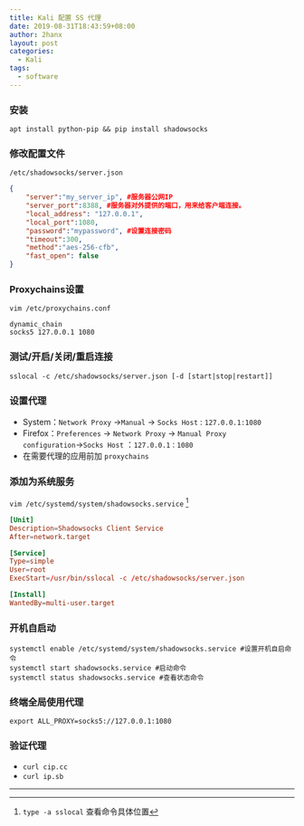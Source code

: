 ```yaml
---
title: Kali 配置 SS 代理
date: 2019-08-31T18:43:59+08:00
author: 2hanx
layout: post
categories:
  - Kali
tags:
  - software
---
```

### 安装

`apt install python-pip && pip install shadowsocks`

### 修改配置文件

`/etc/shadowsocks/server.json`

```json
{
    "server":"my_server_ip", #服务器公网IP
    "server_port":8388, #服务器对外提供的端口，用来给客户端连接。
    "local_address": "127.0.0.1",
    "local_port":1080,
    "password":"mypassword", #设置连接密码
    "timeout":300, 
    "method":"aes-256-cfb",
    "fast_open": false
}
```

### Proxychains设置

`vim /etc/proxychains.conf`

```
dynamic_chain
socks5 127.0.0.1 1080
```

### 测试/开启/关闭/重启连接

`sslocal -c /etc/shadowsocks/server.json [-d [start|stop|restart]]`

### 设置代理

  * System：`Network Proxy` →`Manual` → `Socks Host` : `127.0.0.1:1080`
  * Firefox：`Preferences` → `Network Proxy` → `Manual Proxy configuration`→`Socks Host` ：`127.0.0.1：1080`
  * 在需要代理的应用前加 `proxychains`

### 添加为系统服务

`vim /etc/systemd/system/shadowsocks.service` [^1]
```conf
[Unit]
Description=Shadowsocks Client Service
After=network.target

[Service]
Type=simple
User=root
ExecStart=/usr/bin/sslocal -c /etc/shadowsocks/server.json

[Install]
WantedBy=multi-user.target
```

### 开机自启动

```shell
systemctl enable /etc/systemd/system/shadowsocks.service #设置开机自启命令
systemctl start shadowsocks.service #启动命令
systemctl status shadowsocks.service #查看状态命令
```

### 终端全局使用代理

`export ALL_PROXY=socks5://127.0.0.1:1080`

### 验证代理

  * `curl cip.cc`
  * `curl ip.sb`

---
[^1]: `type -a sslocal` 查看命令具体位置